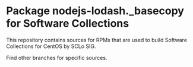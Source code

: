 # Package nodejs-lodash._basecopy for Software Collections

This repository contains sources for RPMs that are used
to build Software Collections for CentOS by SCLo SIG.

Find other branches for specific sources.

